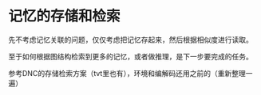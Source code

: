 # 记忆的存储和检索

先不考虑记忆关联的问题，仅仅考虑把记忆存起来，然后根据相似度进行读取。

至于如何根据图结构检索到更多的记忆，或者做推理，是下一步要完成的任务。

参考DNC的存储检索方案（tvt里也有），环境和编解码还用之前的（重新整理一遍）

